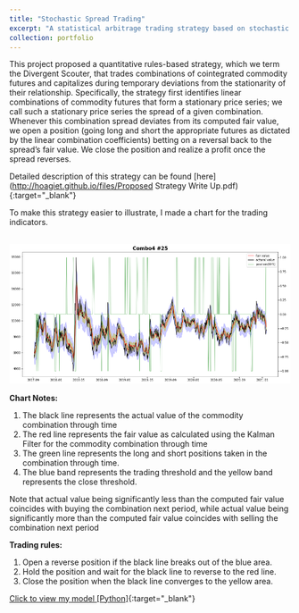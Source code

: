 ```yaml
---
title: "Stochastic Spread Trading"
excerpt: "A statistical arbitrage trading strategy based on stochastic spread model. <br/><img src='/images/TradingRule.png' style='zoom:60%'>"
collection: portfolio
---
```


This project proposed a quantitative rules-based strategy, which we term the Divergent Scouter, that trades combinations of cointegrated commodity futures and capitalizes during temporary deviations from the stationarity of their relationship. Specifically, the strategy first identifies linear combinations of commodity futures that form a stationary price series; we call such a stationary price series the spread of a given combination. Whenever this combination spread deviates from its computed fair value, we open a position (going long and short the appropriate futures as dictated by the linear combination coefficients) betting on a reversal back to the spread’s fair value. We close the position and realize a profit once the spread reverses.

Detailed description of this strategy can be found [here](http://hoagiet.github.io/files/Proposed Strategy Write Up.pdf){:target="_blank"}

To make this strategy easier to illustrate, I made a chart for the trading indicators.

<br/><img src='/images/TradingRule.png' style='zoom:80%'>

**Chart Notes:** 
1. The black line represents the actual value of the commodity combination through time
2. The red line represents the fair value as calculated using the Kalman Filter for the commodity combination through time
3. The green line represents the long and short positions taken in the combination through time.
4. The blue band represents the trading threshold and the yellow band represents the close threshold.

Note that actual value being significantly less than the computed fair value coincides with buying the combination next period, while actual value being significantly more than the computed fair value coincides with selling the combination next period

**Trading rules:** 
1. Open a reverse position if the black line breaks out of the blue area.
2. Hold the position and wait for the black line to reverse to the red line.
3. Close the position when the black line converges to the yellow area.


[Click to view my model [Python]](https://github.com/HoagieT/Stochastic-Spread-Trading){:target="_blank"}

